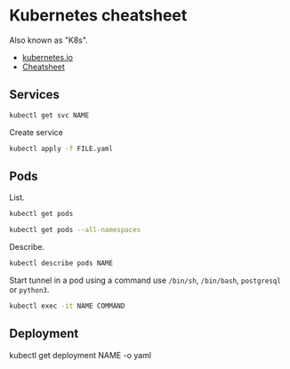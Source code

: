 # Kubernetes cheatsheet

Also known as "K8s".

- [kubernetes.io](https://kubernetes.io)
- [Cheatsheet](https://kubernetes.io/docs/reference/kubectl/cheatsheet/)

## Services

```sh
kubectl get svc NAME
```
Create service

```sh
kubectl apply -f FILE.yaml
```

## Pods

List.

```sh
kubectl get pods

kubectl get pods --all-namespaces
```

Describe.

```sh
kubectl describe pods NAME
```


Start tunnel in a pod using a command use `/bin/sh`, `/bin/bash`, `postgresql` or `python3`.

```sh
kubectl exec -it NAME COMMAND
```


## Deployment

kubectl get deployment NAME -o yaml

<!--stackedit_data:
eyJoaXN0b3J5IjpbLTY5Njk5NjQxNF19
-->